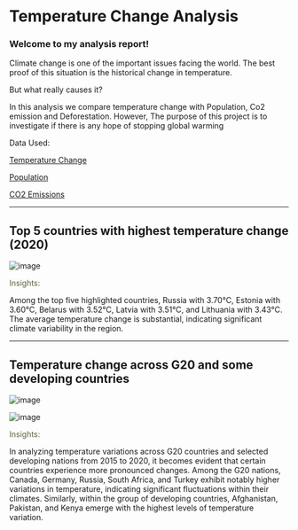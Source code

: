 # Temperature Change Analysis 
### Welcome to my analysis report!

Climate change is one of the important issues facing the world. The best proof of this situation is the historical change in temperature. 

But what really causes it? 

In this analysis we compare temperature change with Population, Co2 emission and Deforestation. However, The purpose of this project is to investigate if there is any hope of stopping global warming

Data Used:


[Temperature Change](https://www.kaggle.com/datasets/sevgisarac/temperature-change)

[Population](https://data.worldbank.org/indicator/SP.POP.TOTL)

[CO2 Emissions](https://www.kaggle.com/datasets/ulrikthygepedersen/co2-emissions-by-country?select=co2_emissions_kt_by_country.csv)


____________________________________________ 


## Top 5 countries with highest temperature change (2020)

![image](https://github.com/LilaReisAnalytics/Portfolio_BI_TemperatureChange/assets/89642255/a70bd7b7-f6a2-4604-915a-48d9d1598c8f)

<span style="color:#5F603C">Insights: </span>

Among the top five highlighted countries, Russia with 3.70°C, Estonia with 3.60°C, Belarus with 3.52°C, Latvia with 3.51°C, and Lithuania with 3.43°C. The average temperature change is substantial, indicating significant climate variability in the region. 

______________________________________________

## Temperature change across G20 and some developing countries 

![image](https://github.com/LilaReisAnalytics/Portfolio_BI_TemperatureChange/assets/89642255/881b7ed6-75ed-4198-8999-eee3f26ba2a1)

![image](https://github.com/LilaReisAnalytics/Portfolio_BI_TemperatureChange/assets/89642255/dc96d87d-f7a9-47df-b8bc-c95425c81aea)

<span style="color:#5F603C">Insights: </span>

In analyzing temperature variations across G20 countries and selected developing nations from 2015 to 2020, it becomes evident that certain countries experience more pronounced changes. Among the G20 nations, Canada, Germany, Russia, South Africa, and Turkey exhibit notably higher variations in temperature, indicating significant fluctuations within their climates. Similarly, within the group of developing countries, Afghanistan, Pakistan, and Kenya emerge with the highest levels of temperature variation. 

